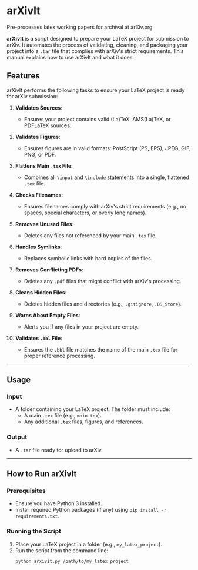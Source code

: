
# arXivIt
Pre-processes latex working papers for archival at arXiv.org


**arXivIt** is a script designed to prepare your LaTeX project for submission to arXiv. It automates the process of validating, cleaning, and packaging your project into a `.tar` file that complies with arXiv's strict requirements. This manual explains how to use arXivIt and what it does.



## **Features**
arXivIt performs the following tasks to ensure your LaTeX project is ready for arXiv submission:

1. **Validates Sources**:
   - Ensures your project contains valid (La)TeX, AMS(La)TeX, or PDFLaTeX sources.

2. **Validates Figures**:
   - Ensures figures are in valid formats: PostScript (PS, EPS), JPEG, GIF, PNG, or PDF.

3. **Flattens Main `.tex` File**:
   - Combines all `\input` and `\include` statements into a single, flattened `.tex` file.

4. **Checks Filenames**:
   - Ensures filenames comply with arXiv's strict requirements (e.g., no spaces, special characters, or overly long names).

5. **Removes Unused Files**:
   - Deletes any files not referenced by your main `.tex` file.

6. **Handles Symlinks**:
   - Replaces symbolic links with hard copies of the files.

7. **Removes Conflicting PDFs**:
   - Deletes any `.pdf` files that might conflict with arXiv's processing.

8. **Cleans Hidden Files**:
   - Deletes hidden files and directories (e.g., `.gitignore`, `.DS_Store`).

9. **Warns About Empty Files**:
   - Alerts you if any files in your project are empty.

10. **Validates `.bbl` File**:
    - Ensures the `.bbl` file matches the name of the main `.tex` file for proper reference processing.

---

## **Usage**

### **Input**
- A folder containing your LaTeX project. The folder must include:
  - A main `.tex` file (e.g., `main.tex`).
  - Any additional `.tex` files, figures, and references.

### **Output**
- A `.tar` file ready for upload to arXiv.

---

## **How to Run arXivIt**

### **Prerequisites**
- Ensure you have Python 3 installed.
- Install required Python packages (if any) using `pip install -r requirements.txt`.

### **Running the Script**
1. Place your LaTeX project in a folder (e.g., `my_latex_project`).
2. Run the script from the command line:
   ```bash
   python arxivit.py /path/to/my_latex_project